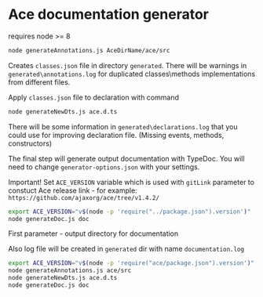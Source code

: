 # Ace documentation generator

requires node >= 8

```bash
node generateAnnotations.js AceDirName/ace/src
```

Creates `classes.json` file in directory `generated`.
There will be warnings in `generated\annotations.log` for duplicated classes\methods implementations from different files.  

Apply `classes.json` file to declaration with command

```bash
node generateNewDts.js ace.d.ts
```

There will be some information in `generated\declarations.log` that you could use for improving declaration file. (Missing events, methods, constructors)

The final step will generate output documentation with TypeDoc.
You will need to change `generator-options.json` with your settings. 

Important! Set `ACE_VERSION` variable which is used with `gitLink` parameter to constuct Ace release link - for example: `https://github.com/ajaxorg/ace/tree/v1.4.2/`  

```bash
export ACE_VERSION="v$(node -p 'require("../package.json").version')"
node generateDoc.js doc
```

First parameter - output directory for documentation

Also log file will be created in `generated` dir with name `documentation.log`



```bash
export ACE_VERSION="v$(node -p 'require("ace/package.json").version')"
node generateAnnotations.js ace/src
node generateNewDts.js ace.d.ts
node generateDoc.js doc
```